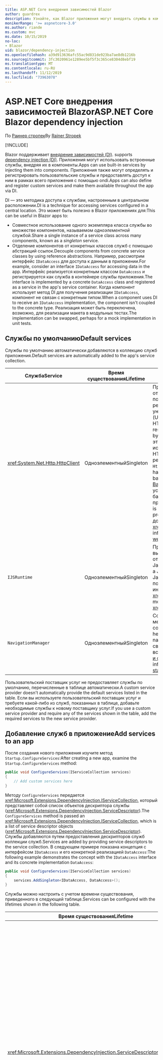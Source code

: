 ```yaml
---
title: ASP.NET Core внедрения зависимостей Blazor
author: guardrex
description: Узнайте, как Blazor приложения могут внедрять службы в компоненты.
monikerRange: '>= aspnetcore-3.0'
ms.author: riande
ms.custom: mvc
ms.date: 10/15/2019
no-loc:
- Blazor
uid: blazor/dependency-injection
ms.openlocfilehash: a39d913636afc55ac9d831de923ba7ae8db1216b
ms.sourcegitcommit: 3fc3020961e1289ee5bf5f3c365ce8304d8ebf19
ms.translationtype: MT
ms.contentlocale: ru-RU
ms.lasthandoff: 11/12/2019
ms.locfileid: "73963078"
---
```

# <a name="aspnet-core-opno-locblazor-dependency-injection"></a><span data-ttu-id="f19e7-103">ASP.NET Core внедрения зависимостей Blazor</span><span class="sxs-lookup"><span data-stu-id="f19e7-103">ASP.NET Core Blazor dependency injection</span></span>

<span data-ttu-id="f19e7-104">По [Раинер стропек](https://www.timecockpit.com)</span><span class="sxs-lookup"><span data-stu-id="f19e7-104">By [Rainer Stropek](https://www.timecockpit.com)</span></span>

[!INCLUDE[](~/includes/blazorwasm-preview-notice.md)]

Blazor<span data-ttu-id="f19e7-105"> поддерживает [внедрение зависимостей (DI)](xref:fundamentals/dependency-injection).</span><span class="sxs-lookup"><span data-stu-id="f19e7-105"> supports [dependency injection (DI)](xref:fundamentals/dependency-injection).</span></span> <span data-ttu-id="f19e7-106">Приложения могут использовать встроенные службы, внедряя их в компоненты.</span><span class="sxs-lookup"><span data-stu-id="f19e7-106">Apps can use built-in services by injecting them into components.</span></span> <span data-ttu-id="f19e7-107">Приложения также могут определять и регистрировать пользовательские службы и предоставлять доступ к ним в рамках всего приложения с помощью ondi.</span><span class="sxs-lookup"><span data-stu-id="f19e7-107">Apps can also define and register custom services and make them available throughout the app via DI.</span></span>

<span data-ttu-id="f19e7-108">DI — это методика доступа к службам, настроенным в центральном расположении.</span><span class="sxs-lookup"><span data-stu-id="f19e7-108">DI is a technique for accessing services configured in a central location.</span></span> <span data-ttu-id="f19e7-109">Это может быть полезно в Blazor приложениях для:</span><span class="sxs-lookup"><span data-stu-id="f19e7-109">This can be useful in Blazor apps to:</span></span>

* <span data-ttu-id="f19e7-110">Совместное использование одного экземпляра класса службы во множестве компонентов, называемом *одноэлементной* службой.</span><span class="sxs-lookup"><span data-stu-id="f19e7-110">Share a single instance of a service class across many components, known as a *singleton* service.</span></span>
* <span data-ttu-id="f19e7-111">Отделение компонентов от конкретных классов служб с помощью абстракций ссылок.</span><span class="sxs-lookup"><span data-stu-id="f19e7-111">Decouple components from concrete service classes by using reference abstractions.</span></span> <span data-ttu-id="f19e7-112">Например, рассмотрим интерфейс `IDataAccess` для доступа к данным в приложении.</span><span class="sxs-lookup"><span data-stu-id="f19e7-112">For example, consider an interface `IDataAccess` for accessing data in the app.</span></span> <span data-ttu-id="f19e7-113">Интерфейс реализуется конкретным классом `DataAccess` и регистрируется как служба в контейнере службы приложения.</span><span class="sxs-lookup"><span data-stu-id="f19e7-113">The interface is implemented by a concrete `DataAccess` class and registered as a service in the app's service container.</span></span> <span data-ttu-id="f19e7-114">Когда компонент использует метод DI для получения реализации `IDataAccess`, компонент не связан с конкретным типом.</span><span class="sxs-lookup"><span data-stu-id="f19e7-114">When a component uses DI to receive an `IDataAccess` implementation, the component isn't coupled to the concrete type.</span></span> <span data-ttu-id="f19e7-115">Реализация может быть переключена, возможно, для реализации макета в модульных тестах.</span><span class="sxs-lookup"><span data-stu-id="f19e7-115">The implementation can be swapped, perhaps for a mock implementation in unit tests.</span></span>

## <a name="default-services"></a><span data-ttu-id="f19e7-116">Службы по умолчанию</span><span class="sxs-lookup"><span data-stu-id="f19e7-116">Default services</span></span>

<span data-ttu-id="f19e7-117">Службы по умолчанию автоматически добавляются в коллекцию служб приложения.</span><span class="sxs-lookup"><span data-stu-id="f19e7-117">Default services are automatically added to the app's service collection.</span></span>

| <span data-ttu-id="f19e7-118">Служба</span><span class="sxs-lookup"><span data-stu-id="f19e7-118">Service</span></span> | <span data-ttu-id="f19e7-119">Время существования</span><span class="sxs-lookup"><span data-stu-id="f19e7-119">Lifetime</span></span> | <span data-ttu-id="f19e7-120">Описание</span><span class="sxs-lookup"><span data-stu-id="f19e7-120">Description</span></span> |
| ------- | -------- | ----------- |
| <xref:System.Net.Http.HttpClient> | <span data-ttu-id="f19e7-121">Одноэлементный</span><span class="sxs-lookup"><span data-stu-id="f19e7-121">Singleton</span></span> | <span data-ttu-id="f19e7-122">Предоставляет методы для отправки HTTP-запросов и получения HTTP-ответов от ресурса, идентифицируемого по универсальному коду ресурса (URI).</span><span class="sxs-lookup"><span data-stu-id="f19e7-122">Provides methods for sending HTTP requests and receiving HTTP responses from a resource identified by a URI.</span></span> <span data-ttu-id="f19e7-123">Обратите внимание, что этот экземпляр `HttpClient` использует браузер для обработки HTTP-трафика в фоновом режиме.</span><span class="sxs-lookup"><span data-stu-id="f19e7-123">Note that this instance of `HttpClient` uses the browser for handling the HTTP traffic in the background.</span></span> <span data-ttu-id="f19e7-124">[HttpClient. BaseAddress](xref:System.Net.Http.HttpClient.BaseAddress) автоматически устанавливается в качестве базового префикса URI приложения.</span><span class="sxs-lookup"><span data-stu-id="f19e7-124">[HttpClient.BaseAddress](xref:System.Net.Http.HttpClient.BaseAddress) is automatically set to the base URI prefix of the app.</span></span> <span data-ttu-id="f19e7-125">Для получения дополнительной информации см. <xref:blazor/call-web-api>.</span><span class="sxs-lookup"><span data-stu-id="f19e7-125">For more information, see <xref:blazor/call-web-api>.</span></span> |
| `IJSRuntime` | <span data-ttu-id="f19e7-126">Одноэлементный</span><span class="sxs-lookup"><span data-stu-id="f19e7-126">Singleton</span></span> | <span data-ttu-id="f19e7-127">Представляет экземпляр среды выполнения JavaScript, в которой отправляются вызовы JavaScript.</span><span class="sxs-lookup"><span data-stu-id="f19e7-127">Represents an instance of a JavaScript runtime where JavaScript calls are dispatched.</span></span> <span data-ttu-id="f19e7-128">Для получения дополнительной информации см. <xref:blazor/javascript-interop>.</span><span class="sxs-lookup"><span data-stu-id="f19e7-128">For more information, see <xref:blazor/javascript-interop>.</span></span> |
| `NavigationManager` | <span data-ttu-id="f19e7-129">Одноэлементный</span><span class="sxs-lookup"><span data-stu-id="f19e7-129">Singleton</span></span> | <span data-ttu-id="f19e7-130">Содержит вспомогательные методы для работы с URI и состоянием навигации.</span><span class="sxs-lookup"><span data-stu-id="f19e7-130">Contains helpers for working with URIs and navigation state.</span></span> <span data-ttu-id="f19e7-131">Дополнительные сведения см. в разделе вспомогательные функции для [URI и состояний навигации](xref:blazor/routing#uri-and-navigation-state-helpers).</span><span class="sxs-lookup"><span data-stu-id="f19e7-131">For more information, see [URI and navigation state helpers](xref:blazor/routing#uri-and-navigation-state-helpers).</span></span> |

<span data-ttu-id="f19e7-132">Пользовательский поставщик услуг не предоставляет службы по умолчанию, перечисленные в таблице автоматически.</span><span class="sxs-lookup"><span data-stu-id="f19e7-132">A custom service provider doesn't automatically provide the default services listed in the table.</span></span> <span data-ttu-id="f19e7-133">Если вы используете пользовательский поставщик услуг и требуете какой-либо из служб, показанных в таблице, добавьте необходимые службы к новому поставщику услуг.</span><span class="sxs-lookup"><span data-stu-id="f19e7-133">If you use a custom service provider and require any of the services shown in the table, add the required services to the new service provider.</span></span>

## <a name="add-services-to-an-app"></a><span data-ttu-id="f19e7-134">Добавление служб в приложение</span><span class="sxs-lookup"><span data-stu-id="f19e7-134">Add services to an app</span></span>

<span data-ttu-id="f19e7-135">После создания нового приложения изучите метод `Startup.ConfigureServices`:</span><span class="sxs-lookup"><span data-stu-id="f19e7-135">After creating a new app, examine the `Startup.ConfigureServices` method:</span></span>

```csharp
public void ConfigureServices(IServiceCollection services)
{
    // Add custom services here
}
```

<span data-ttu-id="f19e7-136">Методу `ConfigureServices` передается <xref:Microsoft.Extensions.DependencyInjection.IServiceCollection>, который представляет собой список объектов дескриптора службы (<xref:Microsoft.Extensions.DependencyInjection.ServiceDescriptor>).</span><span class="sxs-lookup"><span data-stu-id="f19e7-136">The `ConfigureServices` method is passed an <xref:Microsoft.Extensions.DependencyInjection.IServiceCollection>, which is a list of service descriptor objects (<xref:Microsoft.Extensions.DependencyInjection.ServiceDescriptor>).</span></span> <span data-ttu-id="f19e7-137">Службы добавляются путем предоставления дескрипторов служб коллекции служб.</span><span class="sxs-lookup"><span data-stu-id="f19e7-137">Services are added by providing service descriptors to the service collection.</span></span> <span data-ttu-id="f19e7-138">В следующем примере показана концепция с интерфейсом `IDataAccess` и его конкретной реализацией `DataAccess`:</span><span class="sxs-lookup"><span data-stu-id="f19e7-138">The following example demonstrates the concept with the `IDataAccess` interface and its concrete implementation `DataAccess`:</span></span>

```csharp
public void ConfigureServices(IServiceCollection services)
{
    services.AddSingleton<IDataAccess, DataAccess>();
}
```

<span data-ttu-id="f19e7-139">Службы можно настроить с учетом времени существования, приведенного в следующей таблице.</span><span class="sxs-lookup"><span data-stu-id="f19e7-139">Services can be configured with the lifetimes shown in the following table.</span></span>

| <span data-ttu-id="f19e7-140">Время существования</span><span class="sxs-lookup"><span data-stu-id="f19e7-140">Lifetime</span></span> | <span data-ttu-id="f19e7-141">Описание</span><span class="sxs-lookup"><span data-stu-id="f19e7-141">Description</span></span> |
| -------- | ----------- |
| <xref:Microsoft.Extensions.DependencyInjection.ServiceDescriptor.Scoped*> | Blazor<span data-ttu-id="f19e7-142"> приложения веб-сборки в настоящее время не имеют концепции областей DI.</span><span class="sxs-lookup"><span data-stu-id="f19e7-142"> WebAssembly apps don't currently have a concept of DI scopes.</span></span> <span data-ttu-id="f19e7-143">`Scoped`-зарегистрированные службы ведут себя так же, как `Singleton` Services.</span><span class="sxs-lookup"><span data-stu-id="f19e7-143">`Scoped`-registered services behave like `Singleton` services.</span></span> <span data-ttu-id="f19e7-144">Однако модель размещения сервера Blazor поддерживает время существования `Scoped`.</span><span class="sxs-lookup"><span data-stu-id="f19e7-144">However, the Blazor Server hosting model supports the `Scoped` lifetime.</span></span> <span data-ttu-id="f19e7-145">В Blazor Server Apps регистрация службы с заданной областью ограничивается *подключением*.</span><span class="sxs-lookup"><span data-stu-id="f19e7-145">In Blazor Server apps, a scoped service registration is scoped to the *connection*.</span></span> <span data-ttu-id="f19e7-146">По этой причине использование служб с заданной областью предпочтительно для служб, которые должны быть ограничены текущим пользователем, даже если текущим намерением является запуск на стороне клиента в браузере.</span><span class="sxs-lookup"><span data-stu-id="f19e7-146">For this reason, using scoped services is preferred for services that should be scoped to the current user, even if the current intent is to run client-side in the browser.</span></span> |
| <xref:Microsoft.Extensions.DependencyInjection.ServiceDescriptor.Singleton*> | <span data-ttu-id="f19e7-147">DI создает *один экземпляр* службы.</span><span class="sxs-lookup"><span data-stu-id="f19e7-147">DI creates a *single instance* of the service.</span></span> <span data-ttu-id="f19e7-148">Все компоненты, для которых необходима служба `Singleton`, получают экземпляр той же службы.</span><span class="sxs-lookup"><span data-stu-id="f19e7-148">All components requiring a `Singleton` service receive an instance of the same service.</span></span> |
| <xref:Microsoft.Extensions.DependencyInjection.ServiceDescriptor.Transient*> | <span data-ttu-id="f19e7-149">Каждый раз, когда компонент получает экземпляр службы `Transient` из контейнера службы, он получает *новый экземпляр* службы.</span><span class="sxs-lookup"><span data-stu-id="f19e7-149">Whenever a component obtains an instance of a `Transient` service from the service container, it receives a *new instance* of the service.</span></span> |

<span data-ttu-id="f19e7-150">Система DI основана на системе DI в ASP.NET Core.</span><span class="sxs-lookup"><span data-stu-id="f19e7-150">The DI system is based on the DI system in ASP.NET Core.</span></span> <span data-ttu-id="f19e7-151">Для получения дополнительной информации см. <xref:fundamentals/dependency-injection>.</span><span class="sxs-lookup"><span data-stu-id="f19e7-151">For more information, see <xref:fundamentals/dependency-injection>.</span></span>

## <a name="request-a-service-in-a-component"></a><span data-ttu-id="f19e7-152">Запрос службы в компоненте</span><span class="sxs-lookup"><span data-stu-id="f19e7-152">Request a service in a component</span></span>

<span data-ttu-id="f19e7-153">После добавления служб в коллекцию служб внедрите службы в компоненты с помощью директивы Razor [\@inject](xref:mvc/views/razor#inject) .</span><span class="sxs-lookup"><span data-stu-id="f19e7-153">After services are added to the service collection, inject the services into the components using the [\@inject](xref:mvc/views/razor#inject) Razor directive.</span></span> <span data-ttu-id="f19e7-154">`@inject` имеет два параметра:</span><span class="sxs-lookup"><span data-stu-id="f19e7-154">`@inject` has two parameters:</span></span>

* <span data-ttu-id="f19e7-155">Введите &ndash; тип службы для вставки.</span><span class="sxs-lookup"><span data-stu-id="f19e7-155">Type &ndash; The type of the service to inject.</span></span>
* <span data-ttu-id="f19e7-156">Свойство &ndash; имя свойства, получающего внедренную службу приложений.</span><span class="sxs-lookup"><span data-stu-id="f19e7-156">Property &ndash; The name of the property receiving the injected app service.</span></span> <span data-ttu-id="f19e7-157">Свойство не требуется создавать вручную.</span><span class="sxs-lookup"><span data-stu-id="f19e7-157">The property doesn't require manual creation.</span></span> <span data-ttu-id="f19e7-158">Компилятор создает свойство.</span><span class="sxs-lookup"><span data-stu-id="f19e7-158">The compiler creates the property.</span></span>

<span data-ttu-id="f19e7-159">Для получения дополнительной информации см. <xref:mvc/views/dependency-injection>.</span><span class="sxs-lookup"><span data-stu-id="f19e7-159">For more information, see <xref:mvc/views/dependency-injection>.</span></span>

<span data-ttu-id="f19e7-160">Используйте несколько инструкций `@inject` для внедрения различных служб.</span><span class="sxs-lookup"><span data-stu-id="f19e7-160">Use multiple `@inject` statements to inject different services.</span></span>

<span data-ttu-id="f19e7-161">В следующем примере показано, как использовать `@inject`.</span><span class="sxs-lookup"><span data-stu-id="f19e7-161">The following example shows how to use `@inject`.</span></span> <span data-ttu-id="f19e7-162">Служба, реализующая `Services.IDataAccess`, внедряется в свойство компонента `DataRepository`.</span><span class="sxs-lookup"><span data-stu-id="f19e7-162">The service implementing `Services.IDataAccess` is injected into the component's property `DataRepository`.</span></span> <span data-ttu-id="f19e7-163">Обратите внимание, что код использует только абстракцию `IDataAccess`:</span><span class="sxs-lookup"><span data-stu-id="f19e7-163">Note how the code is only using the `IDataAccess` abstraction:</span></span>

[!code-cshtml[](dependency-injection/samples_snapshot/3.x/CustomerList.razor?highlight=2-3,23)]

<span data-ttu-id="f19e7-164">На внутреннем уровне созданное свойство (`DataRepository`) дополнено атрибутом `InjectAttribute`.</span><span class="sxs-lookup"><span data-stu-id="f19e7-164">Internally, the generated property (`DataRepository`) is decorated with the `InjectAttribute` attribute.</span></span> <span data-ttu-id="f19e7-165">Как правило, этот атрибут не используется напрямую.</span><span class="sxs-lookup"><span data-stu-id="f19e7-165">Typically, this attribute isn't used directly.</span></span> <span data-ttu-id="f19e7-166">Если базовый класс необходим для компонентов, а для базового класса также требуются обязательные свойства, вручную добавьте `InjectAttribute`:</span><span class="sxs-lookup"><span data-stu-id="f19e7-166">If a base class is required for components and injected properties are also required for the base class, manually add the `InjectAttribute`:</span></span>

```csharp
public class ComponentBase : IComponent
{
    // DI works even if using the InjectAttribute in a component's base class.
    [Inject]
    protected IDataAccess DataRepository { get; set; }
    ...
}
```

<span data-ttu-id="f19e7-167">В компонентах, производных от базового класса, директива `@inject` не требуется.</span><span class="sxs-lookup"><span data-stu-id="f19e7-167">In components derived from the base class, the `@inject` directive isn't required.</span></span> <span data-ttu-id="f19e7-168">`InjectAttribute` базового класса достаточно:</span><span class="sxs-lookup"><span data-stu-id="f19e7-168">The `InjectAttribute` of the base class is sufficient:</span></span>

```cshtml
@page "/demo"
@inherits ComponentBase

<h1>Demo Component</h1>
```

## <a name="use-di-in-services"></a><span data-ttu-id="f19e7-169">Использование ondi в службах</span><span class="sxs-lookup"><span data-stu-id="f19e7-169">Use DI in services</span></span>

<span data-ttu-id="f19e7-170">Для сложных служб могут потребоваться дополнительные службы.</span><span class="sxs-lookup"><span data-stu-id="f19e7-170">Complex services might require additional services.</span></span> <span data-ttu-id="f19e7-171">В предыдущем примере для `DataAccess` может потребоваться служба по умолчанию `HttpClient`.</span><span class="sxs-lookup"><span data-stu-id="f19e7-171">In the prior example, `DataAccess` might require the `HttpClient` default service.</span></span> <span data-ttu-id="f19e7-172">`@inject` (или `InjectAttribute`) недоступен для использования в службах.</span><span class="sxs-lookup"><span data-stu-id="f19e7-172">`@inject` (or the `InjectAttribute`) isn't available for use in services.</span></span> <span data-ttu-id="f19e7-173">Вместо этого следует использовать *внедрение конструктора* .</span><span class="sxs-lookup"><span data-stu-id="f19e7-173">*Constructor injection* must be used instead.</span></span> <span data-ttu-id="f19e7-174">Необходимые службы добавляются путем добавления параметров в конструктор службы.</span><span class="sxs-lookup"><span data-stu-id="f19e7-174">Required services are added by adding parameters to the service's constructor.</span></span> <span data-ttu-id="f19e7-175">Когда DI создает службу, она распознает необходимые службы в конструкторе и предоставляет их соответствующим образом.</span><span class="sxs-lookup"><span data-stu-id="f19e7-175">When DI creates the service, it recognizes the services it requires in the constructor and provides them accordingly.</span></span>

```csharp
public class DataAccess : IDataAccess
{
    // The constructor receives an HttpClient via dependency
    // injection. HttpClient is a default service.
    public DataAccess(HttpClient client)
    {
        ...
    }
}
```

<span data-ttu-id="f19e7-176">Необходимые условия для внедрения конструктора:</span><span class="sxs-lookup"><span data-stu-id="f19e7-176">Prerequisites for constructor injection:</span></span>

* <span data-ttu-id="f19e7-177">Должен существовать один конструктор, аргументы которого могут быть выполнены методом DI.</span><span class="sxs-lookup"><span data-stu-id="f19e7-177">One constructor must exist whose arguments can all be fulfilled by DI.</span></span> <span data-ttu-id="f19e7-178">Дополнительные параметры, не охваченные DI, разрешены, если они указывают значения по умолчанию.</span><span class="sxs-lookup"><span data-stu-id="f19e7-178">Additional parameters not covered by DI are allowed if they specify default values.</span></span>
* <span data-ttu-id="f19e7-179">Применимый конструктор должен быть *открытым*.</span><span class="sxs-lookup"><span data-stu-id="f19e7-179">The applicable constructor must be *public*.</span></span>
* <span data-ttu-id="f19e7-180">Должен существовать один подходящий конструктор.</span><span class="sxs-lookup"><span data-stu-id="f19e7-180">One applicable constructor must exist.</span></span> <span data-ttu-id="f19e7-181">В случае неоднозначности DI выдает исключение.</span><span class="sxs-lookup"><span data-stu-id="f19e7-181">In case of an ambiguity, DI throws an exception.</span></span>

## <a name="utility-base-component-classes-to-manage-a-di-scope"></a><span data-ttu-id="f19e7-182">Классы базовых компонентов служебной программы для управления областью DI</span><span class="sxs-lookup"><span data-stu-id="f19e7-182">Utility base component classes to manage a DI scope</span></span>

<span data-ttu-id="f19e7-183">В ASP.NET Core приложениях службы с областью действия обычно ограничены текущим запросом.</span><span class="sxs-lookup"><span data-stu-id="f19e7-183">In ASP.NET Core apps, scoped services are typically scoped to the current request.</span></span> <span data-ttu-id="f19e7-184">По завершении запроса все неограниченные или временные службы удаляются системой DI.</span><span class="sxs-lookup"><span data-stu-id="f19e7-184">After the request completes, any scoped or transient services are disposed by the DI system.</span></span> <span data-ttu-id="f19e7-185">В Blazor серверных приложений область запроса длится на время клиентского соединения, что может привести к тому, что временные и ограниченные службы будут работать намного дольше, чем ожидалось.</span><span class="sxs-lookup"><span data-stu-id="f19e7-185">In Blazor Server apps, the request scope lasts for the duration of the client connection, which can result in transient and scoped services living much longer than expected.</span></span>

<span data-ttu-id="f19e7-186">Чтобы ограничить время существования компонента службами, можно использовать базовые классы `OwningComponentBase` и `OwningComponentBase<TService>`.</span><span class="sxs-lookup"><span data-stu-id="f19e7-186">To scope services to the lifetime of a component, can use the `OwningComponentBase` and `OwningComponentBase<TService>` base classes.</span></span> <span data-ttu-id="f19e7-187">Эти базовые классы предоставляют свойство `ScopedServices` типа `IServiceProvider`, которое разрешает службы, областью действия которых является компонент.</span><span class="sxs-lookup"><span data-stu-id="f19e7-187">These base classes expose a `ScopedServices` property of type `IServiceProvider` that resolve services that are scoped to the lifetime of the component.</span></span> <span data-ttu-id="f19e7-188">Чтобы создать компонент, наследующий от базового класса в Razor, используйте директиву `@inherits`.</span><span class="sxs-lookup"><span data-stu-id="f19e7-188">To author a component that inherits from a base class in Razor, use the `@inherits` directive.</span></span>

```cshtml
@page "/users"
@attribute [Authorize]
@inherits OwningComponentBase<Data.ApplicationDbContext>

<h1>Users (@Service.Users.Count())</h1>
<ul>
    @foreach (var user in Service.Users)
    {
        <li>@user.UserName</li>
    }
</ul>
```

> [!NOTE]
> <span data-ttu-id="f19e7-189">Службы, внедренные в компонент с помощью `@inject` или `InjectAttribute`, не создаются в области компонента и привязаны к области запроса.</span><span class="sxs-lookup"><span data-stu-id="f19e7-189">Services injected into the component using `@inject` or the `InjectAttribute` aren't created in the component's scope and are tied to the request scope.</span></span>

## <a name="additional-resources"></a><span data-ttu-id="f19e7-190">Дополнительные ресурсы</span><span class="sxs-lookup"><span data-stu-id="f19e7-190">Additional resources</span></span>

* <xref:fundamentals/dependency-injection>
* <xref:mvc/views/dependency-injection>
